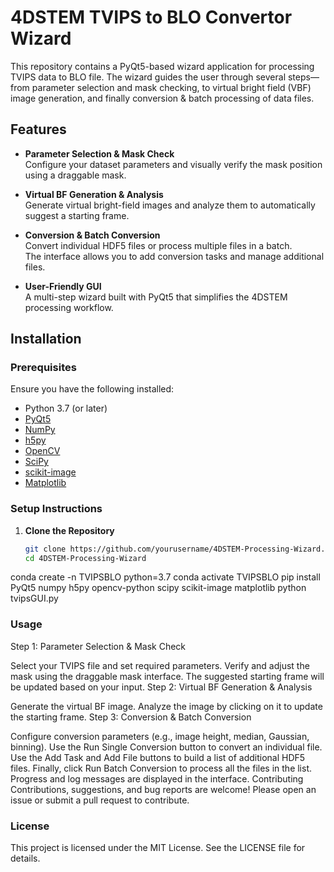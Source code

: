# 4DSTEM TVIPS to BLO Convertor Wizard

This repository contains a PyQt5-based wizard application for processing TVIPS data to BLO file. The wizard guides the user through several steps—from parameter selection and mask checking, to virtual bright field (VBF) image generation, and finally conversion & batch processing of data files.

## Features

- **Parameter Selection & Mask Check**  
  Configure your dataset parameters and visually verify the mask position using a draggable mask.

- **Virtual BF Generation & Analysis**  
  Generate virtual bright-field images and analyze them to automatically suggest a starting frame.

- **Conversion & Batch Conversion**  
  Convert individual HDF5 files or process multiple files in a batch.  
  The interface allows you to add conversion tasks and manage additional files.

- **User-Friendly GUI**  
  A multi-step wizard built with PyQt5 that simplifies the 4DSTEM processing workflow.



## Installation

### Prerequisites

Ensure you have the following installed:
- Python 3.7 (or later)
- [PyQt5](https://pypi.org/project/PyQt5/)
- [NumPy](https://pypi.org/project/numpy/)
- [h5py](https://pypi.org/project/h5py/)
- [OpenCV](https://pypi.org/project/opencv-python/)
- [SciPy](https://pypi.org/project/scipy/)
- [scikit-image](https://pypi.org/project/scikit-image/)
- [Matplotlib](https://pypi.org/project/matplotlib/)

### Setup Instructions

1. **Clone the Repository**

   ```bash
   git clone https://github.com/yourusername/4DSTEM-Processing-Wizard.git
   cd 4DSTEM-Processing-Wizard
   
conda create -n TVIPSBLO python=3.7
conda activate TVIPSBLO
pip install PyQt5 numpy h5py opencv-python scipy scikit-image matplotlib
python tvipsGUI.py

### Usage
Step 1: Parameter Selection & Mask Check

Select your TVIPS file and set required parameters.
Verify and adjust the mask using the draggable mask interface.
The suggested starting frame will be updated based on your input.
Step 2: Virtual BF Generation & Analysis

Generate the virtual BF image.
Analyze the image by clicking on it to update the starting frame.
Step 3: Conversion & Batch Conversion

Configure conversion parameters (e.g., image height, median, Gaussian, binning).
Use the Run Single Conversion button to convert an individual file.
Use the Add Task and Add File buttons to build a list of additional HDF5 files.
Finally, click Run Batch Conversion to process all the files in the list.
Progress and log messages are displayed in the interface.
Contributing
Contributions, suggestions, and bug reports are welcome!
Please open an issue or submit a pull request to contribute.

### License
This project is licensed under the MIT License. See the LICENSE file for details.
